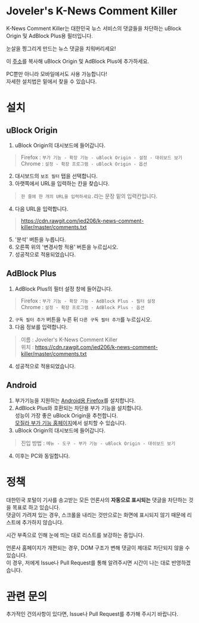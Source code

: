 # Joveler's K-News Comment Killer
K-News Comment Killer는 대한민국 뉴스 서비스의 댓글들을 차단하는 uBlock Origin 및 AdBlock Plus용 필터입니다.

눈살을 찡그리게 만드는 뉴스 댓글을 치워버리세요!

이 [주소](https://cdn.rawgit.com/ied206/k-news-comment-killer/master/comments.txt)를 복사해 uBlock Origin 및 AdBlock Plus에 추가하세요.

PC뿐만 아니라 모바일에서도 사용 가능합니다!  
자세한 설치법은 밑에서 찾을 수 있습니다.

# 설치
## uBlock Origin
1. uBlock Origin의 대시보드에 들어갑니다.  
> Firefox : `부가 기능 - 확장 기능 - uBlock Origin - 설정 - 대쉬보드 보기`  
> Chrome : `설정 - 확장 프로그램 - uBlock Origin - 옵션`  
2. 대시보드의 `보조 필터` 탭을 선택합니다.
3. 아랫쪽에서 URL을 입력하는 칸을 찾습니다.  
> `한 줄에 한 개의 URL을 입력하세요.`라는 문장 밑의 입력칸입니다.
4. 다음 URL을 입력합니다.   
> https://cdn.rawgit.com/ied206/k-news-comment-killer/master/comments.txt
5. '분석' 버튼을 누릅니다.
6. 오른쪽 위의 '변경사항 적용' 버튼을 누르십시오.
7. 성공적으로 적용되었습니다.

## AdBlock Plus
1. AdBlock Plus의 필터 설정 창에 들어갑니다.  
> Firefox : `부가 기능 - 확장 기능 - AdBlock Plus - 필터 설정`  
> Chrome : `설정 - 확장 프로그램 - AdBlock Plus - 옵션`  
2. `구독 필터 추가` 버튼을 누른 뒤 `다른 구독 필터 추가`를 누르십시오.
3. 다음 정보를 입력합니다.  
> 이름 : Joveler's K-News Comment Killer  
> 위치 : https://cdn.rawgit.com/ied206/k-news-comment-killer/master/comments.txt
4. 성공적으로 적용되었습니다.

## Android
1. 부가기능을 지원하는 [Android용 Firefox](https://play.google.com/store/apps/details?id=org.mozilla.firefox)를 설치합니다.
2. AdBlock Plus와 호환되는 차단용 부가 기능을 설치합니다.  
   성능이 가장 좋은 uBlock Origin을 추천합니다.  
   [모질라 부가 기능 홈페이지](https://addons.mozilla.org/ko/android/addon/ublock-origin)에서 설치할 수 있습니다.  
3. uBlock Origin의 대시보드에 들어갑니다.  
> 진입 방법 : `메뉴 - 도구 - 부가 기능 - uBlock Origin - 대쉬보드 보기`
4. 이후는 PC와 동일합니다.

# 정책
대한민국 포털이 기사를 송고받는 모든 언론사의 **자동으로 표시되는** 댓글을 차단하는 것을 목표로 하고 있습니다.  
댓글이 가려져 있는 경우, 스크롤을 내리는 것만으로는 화면에 표시되지 않기 때문에 리스트에 추가하지 않습니다.  

시간 부족으로 인해 눈에 띄는 대로 리스트를 보강하는 중입니다.  

언론사 홈페이지가 개편되는 경우, DOM 구조가 변해 댓글이 제대로 차단되지 않을 수 있습니다.  
이 경우, 저에게 Issue나 Pull Request를 통해 알려주시면 시간이 나는 대로 반영하겠습니다.  


# 관련 문의
추가적인 건의사항이 있다면, Issue나 Pull Request를 추가해 주시기 바랍니다.
